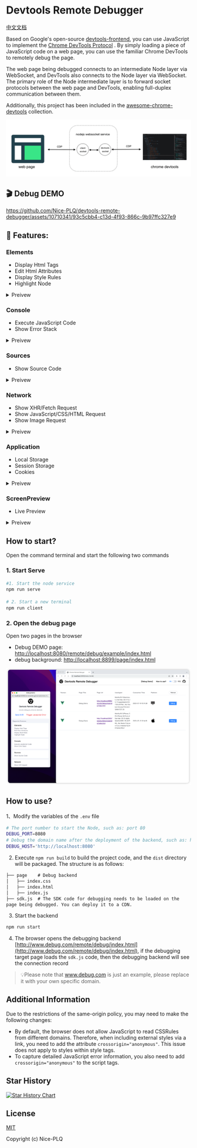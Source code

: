 # Devtools Remote Debugger

[中文文档](./README_CN.md)

Based on Google's open-source [devtools-frontend](https://github.com/ChromeDevTools/devtools-frontend), you can use JavaScript to implement the [Chrome DevTools Protocol](https://chromedevtools.github.io/devtools-protocol/) . By simply loading a piece of JavaScript code on a web page, you can use the familiar Chrome DevTools to remotely debug the page.

The web page being debugged connects to an intermediate Node layer via WebSocket, and DevTools also connects to the Node layer via WebSocket. The primary role of the Node intermediate layer is to forward socket protocols between the web page and DevTools, enabling full-duplex communication between them.

Additionally, this project has been included in the [awesome-chrome-devtools](https://github.com/ChromeDevTools/awesome-chrome-devtools#browser-adapters) collection.

![](./images/cdp.png)

## 🎬 Debug DEMO

https://github.com/Nice-PLQ/devtools-remote-debugger/assets/10710341/93c5cbb4-c13d-4f93-866c-9b97ffc327e9

## 🎉 Features:

### Elements

- Display Html Tags
- Edit Html Attributes
- Display Style Rules
- Highlight Node

<details>
  <summary>
    Preivew
  </summary>

![](./images/element.gif)

![](./images/screencast.gif)

</details>

### Console

- Execute JavaScript Code
- Show Error Stack

<details>
  <summary>
    Preivew
  </summary>

![](./images/console.gif)

</details>

### Sources

- Show Source Code

<details>
  <summary>
    Preivew
  </summary>

![](./images/source.gif)

</details>

### Network

- Show XHR/Fetch Request
- Show JavaScript/CSS/HTML Request
- Show Image Request

<details>
  <summary>
    Preivew
  </summary>

![](./images/network.gif)

</details>

### Application

- Local Storage
- Session Storage
- Cookies

<details>
  <summary>
    Preivew
  </summary>

![](./images/application.gif)

</details>

### ScreenPreview

- Live Preview

<details>
  <summary>
    Preivew
  </summary>

![](./images/screen_preview.gif)

</details>

## How to start?

Open the command terminal and start the following two commands

### 1. Start Serve

```sh
#1. Start the node service
npm run serve

# 2. Start a new terminal
npm run client
```

### 2. Open the debug page

Open two pages in the browser

- Debug DEMO page: [http://localhost:8080/remote/debug/example/index.html](http://localhost:8080/remote/debug/example/index.html)
- debug background: [http://localhost:8899/page/index.html](http://localhost:8899/page/index.html)

![](./images/backend.png)

## How to use?

1、Modify the variables of the `.env` file

```sh
# The port number to start the Node, such as: port 80
DEBUG_PORT=8080
# Debug the domain name after the deployment of the backend, such as: https://www.remote-debug.com/
DEBUG_HOST='http://localhost:8080'
```

2. Execute `npm run build` to build the project code, and the `dist` directory will be packaged. The structure is as follows:

```
├── page    # Debug backend
│   ├── index.css
│   ├── index.html
│   ├── index.js
├── sdk.js  # The SDK code for debugging needs to be loaded on the page being debugged. You can deploy it to a CDN.
```

3. Start the backend

```sh
npm run start
```

4. The browser opens the debugging backend [http://www.debug.com/remote/debug/index.html](http://www.debug.com/remote/debug/index.html), if the debugging target page loads the `sdk.js` code, then the debugging backend will see the connection record

> 💡Please note that www.debug.com is just an example, please replace it with your own specific domain.

## Additional Information

Due to the restrictions of the same-origin policy, you may need to make the following changes:

- By default, the browser does not allow JavaScript to read CSSRules from different domains. Therefore, when including external styles via a link, you need to add the attribute `crossorigin="anonymous"`. This issue does not apply to styles within style tags.
- To capture detailed JavaScript error information, you also need to add `crossorigin="anonymous"` to the script tags.

## Star History

[![Star History Chart](https://api.star-history.com/svg?repos=Nice-PLQ/devtools-remote-debugger&type=Date)](https://star-history.com/#Nice-PLQ/devtools-remote-debugger&Date)

## License

[MIT](./LICENSE)

Copyright (c) Nice-PLQ
